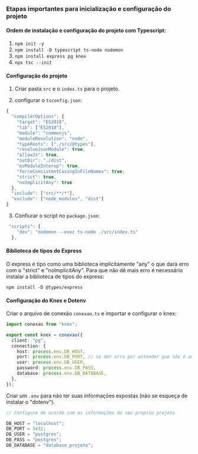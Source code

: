 ### Etapas importantes para inicialização e configuração do projeto

#### Ordem de instalação e configuração do projeto com Typescript:

1. `npm init -y`
2. `npm install -D typescript ts-node nodemon`
3. `npm install express pg knex`
4. `npx tsc --init`

#### Configuração do projeto

1. Criar pasta `src` e o `index.ts` para o projeto.

2. configurar o `tsconfig.json`:

```ts
{
  "compilerOptions": {
    "target": "ES2018",
    "lib": ["ES2018"],
    "module": "commonjs",
    "moduleResolution": "node",
    "typeRoots": ["./src/@types"],
    "resolveJsonModule": true,
    "allowJs": true,
    "outDir": "./dist",
    "esModuleInterop": true,
    "forceConsistentCasingInFileNames": true,
    "strict": true,
    "noImplicitAny": true
  },
  "include": ["src/**/*"],
  "exclude": ["node_modules", "dist"]
}

```

3. Confiurar o script no `package.json`:

```ts
 "scripts": {
    "dev": "nodemon --exec ts-node ./src/index.ts"
  },

```

#### Biblioteca de tipos do Express

O express é tipo como uma biblioteca implicitamente "any" o que dará erro com o "strict" e "noImplicitAny". Para que não dê mais erro é necessário instalar a biblioteca de tipos do express:

`npm install -D @types/express`

#### Configuração do Knex e Dotenv

Criar o arquivo de conexão `conexao.ts` e importar e configurar o knex:

```ts
import conexao from "knex";

export const knex = conexao({
  client: "pg",
  connection: {
    host: process.env.DB_HOST,
    port: process.env.DB_PORT, // se der erro por entender que não é um numero coloque: Number(process.env.DB_PORT)
    user: process.env.DB_USER,
    password: process.env.DB_PASS,
    database: process.env.DB_DATABASE,
  },
});
```

Criar um `.env` para não ter suas informações expostas (não se esqueça de instalar o "dotenv").

```ts
// Configure de acordo com as informações do seu proprio projeto

DB_HOST = "localhost";
DB_PORT = 5432;
DB_USER = "postgres";
DB_PASS = "postgres";
DB_DATABASE = "database_projeto";
```
